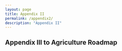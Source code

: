 ```yaml
---
layout: page
title: Appendix II
permalink: /appendix2/
description: "Appendix II"
---
```

## **Appendix III to Agriculture Roadmap**

